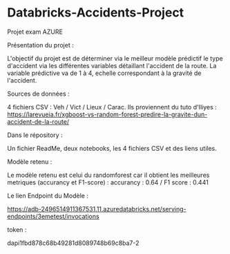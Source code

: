 # Databricks-Accidents-Project
Projet exam AZURE


Présentation du projet : 

L'objectif du projet est de déterminer via le meilleur modèle prédictif le type d'accident via les différentes variables détaillant l'accident de la route. 
La variable prédictive va de 1 à 4, echelle correspondant à la gravité de l'accident. 

Sources de données : 

4 fichiers CSV : Veh / Vict / Lieux / Carac. Ils proviennent du tuto d'Iliyes : https://larevueia.fr/xgboost-vs-random-forest-predire-la-gravite-dun-accident-de-la-route/

Dans le répository : 

Un fichier ReadMe, deux notebooks, les 4 fichiers CSV et des liens utiles. 

Modèle retenu : 

Le modèle retenu est celui du randomforest car il obtient les meilleures metriques (accurancy et F1-score) : accurancy : 0.64 / F1 score : 0.441

Le lien Endpoint du Modèle : 

https://adb-2496514911367531.11.azuredatabricks.net/serving-endpoints/3emetest/invocations

token : 

dapi1fbd878c68b49281d8089748b69c8ba7-2
